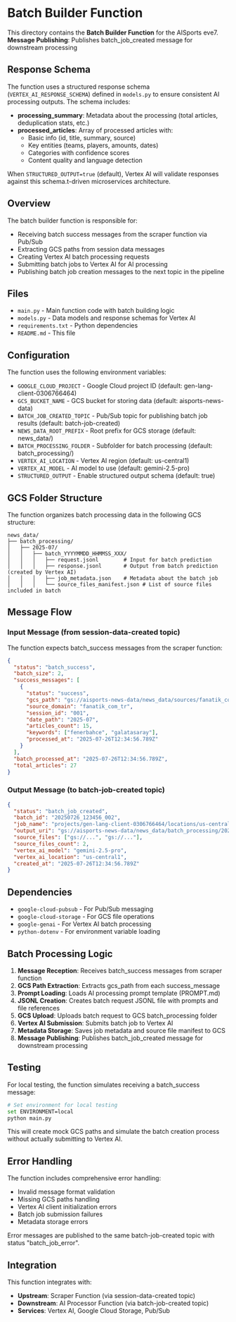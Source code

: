 # Batch Builder Function

This directory contains the **Batch Builder Function** for the AISports eve7. **Message Publishing**: Publishes batch_job_created message for downstream processing

## Response Schema

The function uses a structured response schema (`VERTEX_AI_RESPONSE_SCHEMA`) defined in `models.py` to ensure consistent AI processing outputs. The schema includes:

- **processing_summary**: Metadata about the processing (total articles, deduplication stats, etc.)
- **processed_articles**: Array of processed articles with:
  - Basic info (id, title, summary, source)
  - Key entities (teams, players, amounts, dates)
  - Categories with confidence scores
  - Content quality and language detection

When `STRUCTURED_OUTPUT=true` (default), Vertex AI will validate responses against this schema.t-driven microservices architecture.

## Overview

The batch builder function is responsible for:
- Receiving batch success messages from the scraper function via Pub/Sub
- Extracting GCS paths from session data messages
- Creating Vertex AI batch processing requests
- Submitting batch jobs to Vertex AI for AI processing
- Publishing batch job creation messages to the next topic in the pipeline

## Files

- `main.py` - Main function code with batch building logic
- `models.py` - Data models and response schemas for Vertex AI
- `requirements.txt` - Python dependencies
- `README.md` - This file

## Configuration

The function uses the following environment variables:

- `GOOGLE_CLOUD_PROJECT` - Google Cloud project ID (default: gen-lang-client-0306766464)
- `GCS_BUCKET_NAME` - GCS bucket for storing data (default: aisports-news-data)
- `BATCH_JOB_CREATED_TOPIC` - Pub/Sub topic for publishing batch job results (default: batch-job-created)  
- `NEWS_DATA_ROOT_PREFIX` - Root prefix for GCS storage (default: news_data/)
- `BATCH_PROCESSING_FOLDER` - Subfolder for batch processing (default: batch_processing/)
- `VERTEX_AI_LOCATION` - Vertex AI region (default: us-central1)
- `VERTEX_AI_MODEL` - AI model to use (default: gemini-2.5-pro)
- `STRUCTURED_OUTPUT` - Enable structured output schema (default: true)

## GCS Folder Structure

The function organizes batch processing data in the following GCS structure:
```
news_data/
├── batch_processing/
│   ├── 2025-07/
│   │   ├── batch_YYYYMMDD_HHMMSS_XXX/
│   │   │   ├── request.jsonl        # Input for batch prediction
│   │   │   ├── response.jsonl       # Output from batch prediction (created by Vertex AI)
│   │   │   ├── job_metadata.json    # Metadata about the batch job
│   │   │   └── source_files_manifest.json # List of source files included in batch
```

## Message Flow

### Input Message (from session-data-created topic)
The function expects batch_success messages from the scraper function:
```json
{
  "status": "batch_success",
  "batch_size": 2,
  "success_messages": [
    {
      "status": "success",
      "gcs_path": "gs://aisports-news-data/news_data/sources/fanatik_com_tr/2025-07/articles/session_data_fanatik_com_tr_001.json",
      "source_domain": "fanatik_com_tr",
      "session_id": "001",
      "date_path": "2025-07",
      "articles_count": 15,
      "keywords": ["fenerbahce", "galatasaray"],
      "processed_at": "2025-07-26T12:34:56.789Z"
    }
  ],
  "batch_processed_at": "2025-07-26T12:34:56.789Z",
  "total_articles": 27
}
```

### Output Message (to batch-job-created topic)
```json
{
  "status": "batch_job_created",
  "batch_id": "20250726_123456_002",
  "job_name": "projects/gen-lang-client-0306766464/locations/us-central1/batchJobs/batch_job_id",
  "output_uri": "gs://aisports-news-data/news_data/batch_processing/2025-07/batch_20250726_123456_002/",
  "source_files": ["gs://...", "gs://..."],
  "source_files_count": 2,
  "vertex_ai_model": "gemini-2.5-pro",
  "vertex_ai_location": "us-central1",
  "created_at": "2025-07-26T12:34:56.789Z"
}
```

## Dependencies

- `google-cloud-pubsub` - For Pub/Sub messaging
- `google-cloud-storage` - For GCS file operations  
- `google-genai` - For Vertex AI batch processing
- `python-dotenv` - For environment variable loading

## Batch Processing Logic

1. **Message Reception**: Receives batch_success messages from scraper function
2. **GCS Path Extraction**: Extracts gcs_path from each success_message
3. **Prompt Loading**: Loads AI processing prompt template (PROMPT.md)
4. **JSONL Creation**: Creates batch request JSONL file with prompts and file references
5. **GCS Upload**: Uploads batch request to GCS batch_processing folder
6. **Vertex AI Submission**: Submits batch job to Vertex AI
7. **Metadata Storage**: Saves job metadata and source file manifest to GCS
8. **Message Publishing**: Publishes batch_job_created message for downstream processing

## Testing

For local testing, the function simulates receiving a batch_success message:

```bash
# Set environment for local testing
set ENVIRONMENT=local
python main.py
```

This will create mock GCS paths and simulate the batch creation process without actually submitting to Vertex AI.

## Error Handling

The function includes comprehensive error handling:
- Invalid message format validation
- Missing GCS paths handling
- Vertex AI client initialization errors
- Batch job submission failures
- Metadata storage errors

Error messages are published to the same batch-job-created topic with status "batch_job_error".

## Integration

This function integrates with:
- **Upstream**: Scraper Function (via session-data-created topic)
- **Downstream**: AI Processor Function (via batch-job-created topic)  
- **Services**: Vertex AI, Google Cloud Storage, Pub/Sub
